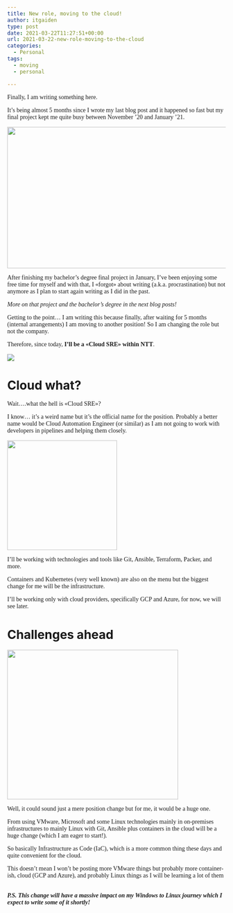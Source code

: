 ```yaml
---
title: New role, moving to the cloud!
author: itgaiden
type: post
date: 2021-03-22T11:27:51+00:00
url: 2021-03-22-new-role-moving-to-the-cloud
categories:
  - Personal
tags:
  - moving
  - personal

---
```

<span style="font-family: Nunito;">Finally, I am writing something here.</span>

<span style="font-family: Nunito;">It&#8217;s being almost 5 months since I wrote my last blog post and it happened so fast but my final project kept me quite busy between November &#8217;20 and January &#8217;21.</span>

<img loading="lazy" class="alignnone wp-image-1884 " src="/wp-content/uploads/2021/03/fallout-fallout-4-vault-boy-green-wallpaper-preview.jpg" alt="" width="580" height="326" srcset="/wp-content/uploads/2021/03/fallout-fallout-4-vault-boy-green-wallpaper-preview.jpg 728w, /wp-content/uploads/2021/03/fallout-fallout-4-vault-boy-green-wallpaper-preview-300x169.jpg 300w" sizes="(max-width: 580px) 100vw, 580px" /> 

<span style="font-family: Nunito;">After finishing my bachelor&#8217;s degree final project in January, I&#8217;ve been enjoying some free time for myself and with that, I «forgot» about writing (a.k.a. procrastination) but not anymore as I plan to start again writing as I did in the past.</span>

<span style="font-family: Nunito;"><em>More on that project and the bachelor&#8217;s degree in the next blog posts!</em></span>

<span style="font-family: Nunito;">Getting to the point&#8230; I am writing this because finally, after waiting for 5 months (internal arrangements) I am moving to another position! So I am changing the role but not the company.</span>

<span style="font-family: Nunito;">Therefore, since today, <strong>I&#8217;ll be a «Cloud SRE» within NTT</strong>.</span>

![][1] 

# Cloud what?

<span style="font-family: Nunito;">Wait&#8230;.what the hell is «Cloud SRE»? </span>

<span style="font-family: Nunito;">I know&#8230; it&#8217;s a weird name but it&#8217;s the official name for the position. Probably a better name would be Cloud Automation Engineer (or similar) as I am not going to work with developers in pipelines and helping them closely.</span>

<img loading="lazy" class="alignnone wp-image-1886" src="/wp-content/uploads/2021/03/vault_boysearch.png" alt="" width="253" height="253" srcset="/wp-content/uploads/2021/03/vault_boysearch.png 240w, /wp-content/uploads/2021/03/vault_boysearch-150x150.png 150w" sizes="(max-width: 253px) 100vw, 253px" /> 

<span style="font-family: Nunito;">I&#8217;ll be working with technologies and tools like Git, Ansible, Terraform, Packer, and more. </span>

<span style="font-family: Nunito;">Containers and Kubernetes (very well known) are also on the menu but the biggest change for me will be the infrastructure. </span>

<span style="font-family: Nunito;">I&#8217;ll be working only with cloud providers, specifically GCP and Azure, for now, we will see later.</span>

# Challenges ahead

<span style="font-family: Nunito;"><img loading="lazy" class="" src="https://media.giphy.com/media/a3HHoUXvLyDDO/source.gif" width="394" height="345" /></span>

<span style="font-family: Nunito;">Well, it could sound just a mere position change but for me, it would be a huge one. </span>

<span style="font-family: Nunito;">From using VMware, Microsoft and some Linux technologies mainly in on-premises infrastructures to mainly Linux with Git, Ansible plus containers in the cloud will be a huge change (which I am eager to start!). </span>

<span style="font-family: Nunito;">So basically Infrastructure as Code (IaC), which is a more common thing these days and quite convenient for the cloud.</span>

<span style="font-family: Nunito;">This doesn&#8217;t mean I won&#8217;t be posting more VMware things but probably more container-ish, cloud (GCP and Azure), and probably Linux things as I will be learning a lot of them 🙂</span>

_**<span style="font-family: Nunito;">P.S. This change will have a massive impact on my Windows to Linux journey which I expect to write some of it shortly!</span>**_

&nbsp;

&nbsp;


 [1]: https://media.giphy.com/media/fqtyYcXoDV0X6ss8Mf/source.gif